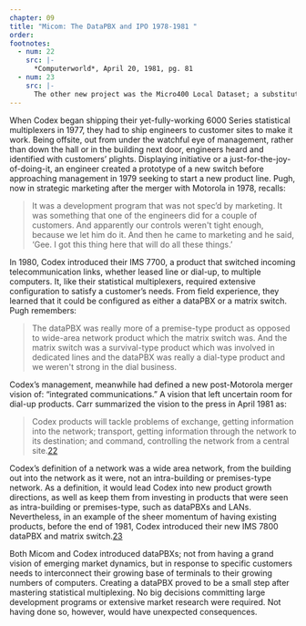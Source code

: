 ```yaml
---
chapter: 09
title: "Micom: The DataPBX and IPO 1978-1981 "
order:
footnotes:
  - num: 22
    src: |-
      *Computerworld*, April 20, 1981, pg. 81 
  - num: 23
    src: |-
      The other new project was the Micro400 Local Dataset; a substitute for a modem over short distances.
---
```


When Codex began shipping their yet-fully-working 6000 Series statistical multiplexers in 1977, they had to ship engineers to customer sites to make it work. Being offsite, out from under the watchful eye of management, rather than down the hall or in the building next door, engineers heard and identified with customers’ plights. Displaying initiative or a just-for-the-joy-of-doing-it, an engineer created a prototype of a new switch before approaching management in 1979 seeking to start a new product line. Pugh, now in strategic marketing after the merger with Motorola in 1978, recalls:

>It was a development program that was not spec’d by marketing. It was something that one of the engineers did for a couple of customers. And apparently our controls weren't tight enough, because we let him do it. And then he came to marketing and he said, ‘Gee. I got this thing here that will do all these things.’

In 1980, Codex introduced their IMS 7700, a product that switched incoming telecommunication links, whether leased line or dial-up, to multiple computers. It, like their statistical multiplexers, required extensive configuration to satisfy a customer’s needs. From field experience, they learned that it could be configured as either a dataPBX or a matrix switch. Pugh remembers:

>The dataPBX was really more of a premise-type product as opposed to wide-area network product which the matrix switch was. And the matrix switch was a survival-type product which was involved in dedicated lines and the dataPBX was really a dial-type product and we weren't strong in the dial business.

Codex’s management, meanwhile had defined a new post-Motorola merger vision of: “integrated communications.” A vision that left uncertain room for dial-up products. Carr summarized the vision to the press in April 1981 as:

>Codex products will tackle problems of exchange, getting information into the network; transport, getting information through the network to its destination; and command, controlling the network from a central site.<a name="fnloc22" href="#fn22">22</a>

Codex’s definition of a network was a wide area network, from the building out into the network as it were, not an intra-building or premises-type network. As a definition, it would lead Codex into new product growth directions, as well as keep them from investing in products that were seen as intra-building or premises-type, such as dataPBXs and LANs. Nevertheless, in an example of the sheer momentum of having existing products, before the end of 1981, Codex introduced their new IMS 7800 dataPBX and matrix switch.<a name="fnloc23" href="#fn23">23</a>

Both Micom and Codex introduced dataPBXs; not from having a grand vision of emerging market dynamics, but in response to specific customers needs to interconnect their growing base of terminals to their growing numbers of computers. Creating a dataPBX proved to be a small step after mastering statistical multiplexing. No big decisions committing large development programs or extensive market research were required.  Not having done so, however, would have unexpected consequences.
